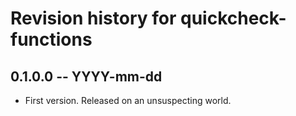 # Revision history for quickcheck-functions

## 0.1.0.0 -- YYYY-mm-dd

* First version. Released on an unsuspecting world.
